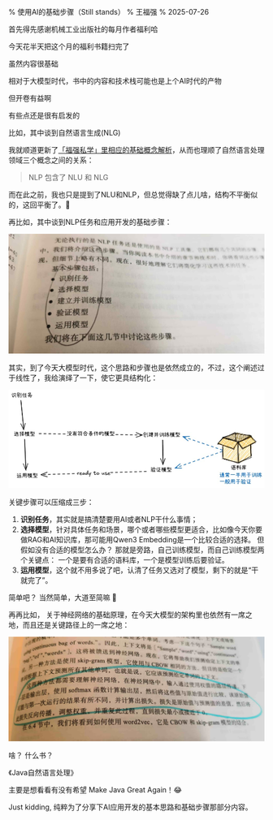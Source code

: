 % 使用AI的基础步骤（Still stands）
% 王福强
% 2025-07-26

首先得先感谢机械工业出版社的每月作者福利哈

今天花半天把这个月的福利书籍扫完了

虽然内容很基础

相对于大模型时代，书中的内容和技术栈可能也是上个AI时代的产物

但开卷有益啊

有些点还是很有启发的

比如，其中谈到自然语言生成(NLG)

我就顺道更新了[「福强私学」里相应的基础概念解析](https://kb.afoo.me/business/%E5%95%86%E4%B8%9A%E5%AD%A6%E5%BE%92/0018-token-business/)，从而也理顺了自然语言处理领域三个概念之间的关系：

> NLP 包含了 NLU 和 NLG

而在此之前，我也只是提到了NLU和NLP，但总觉得缺了点儿啥，结构不平衡似的，这回平衡了。🤣

再比如，其中谈到NLP任务和应用开发的基础步骤：

![](./images/java-nlp-book-7a5f69562557979714b0d82a0913ccc3.jpg)

其实，到了今天大模型时代，这个思路和步骤也是依然成立的，不过，这个阐述过于线性了，我给演绎了一下，使它更具结构化：

![](./images/java-nlp-steps-in-structure.jpg)

关键步骤可以压缩成三步：

1. **识别任务**，其实就是搞清楚要用AI或者NLP干什么事情；
2. **选择模型**，针对具体任务和场景，哪个或者哪些模型更适合，比如像今天你要做RAG和AI知识库，那可能用Qwen3 Embedding是一个比较合适的选择。 但假如没有合适的模型怎么办？ 那就是旁路，自己训练模型，而自己训练模型两个关键点： 一个是要有合适的语料库，一个是模型训练后要验证。
3. **运用模型**，这个就不用多说了吧，认清了任务又选对了模型，剩下的就是“干就完了”。

简单吧？ 当然简单，大道至简嘛 🤪

再再比如， 关于神经网络的基础原理，在今天大模型的架构里也依然有一席之地，而且还是关键路径上的一席之地：

![](./images/java-nlp-book-210c761b980e690e629cc5c960cbced7.jpg)

啥？ 什么书？

《Java自然语言处理》 

主要是想看看有没有希望 Make Java Great Again！😂

Just kidding, 纯粹为了分享下AI应用开发的基本思路和基础步骤那部分内容。

